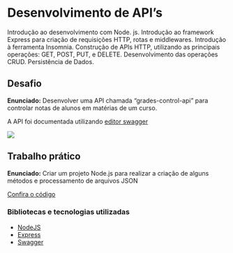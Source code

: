 # Desenvolvimento de API’s

Introdução ao desenvolvimento com Node. js. Introdução ao framework Express para criação de requisições HTTP, rotas e middlewares. Introdução à ferramenta Insomnia. Construção de APIs HTTP, utilizando as principais operações: GET, POST, PUT, e DELETE. Desenvolvimento das operações CRUD. Persistência de Dados.

## Desafio

**Enunciado:** Desenvolver uma API chamada “grades-control-api” para controlar notas de alunos em matérias de um curso.

A API foi documentada utilizando [editor swagger](http://editor.swagger.io/)

![](https://ik.imagekit.io/0hmjtnwyvn/bootcamp-igti/grades-control_rLys0FyVL.gif)

## Trabalho prático

**Enunciado:** Criar um projeto Node.js para realizar a criação de alguns métodos e processamento de arquivos JSON

[Confira o código](https://github.com/mauricio-viana/bootcamp-fullstack/tree/master/modulo2/trabalho-pratico)

### Bibliotecas e tecnologias utilizadas

- [NodeJS](https://nodejs.org/)
- [Express](https://expressjs.com/)
- [Swagger](https://swagger.io/)
